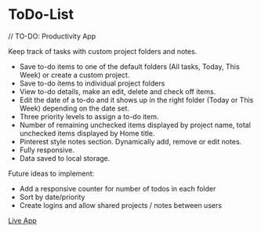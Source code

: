 # ToDo-List
// TO-DO: Productivity App

Keep track of tasks with custom project folders and notes.

- Save to-do items to one of the default folders (All tasks, Today, This Week) or create a custom project.
- Save to-do items to individual project folders
- View to-do details, make an edit, delete and check off items.
- Edit the date of a to-do and it shows up in the right folder (Today or This Week) depending on the date set. 
- Three priority levels to assign a to-do item.
- Number of remaining unchecked items displayed by project name, total unchecked items displayed by Home title.
- Pinterest style notes section. Dynamically add, remove or edit notes.
- Fully responsive.
- Data saved to local storage.

Future ideas to implement: 
- Add a responsive counter for number of todos in each folder
- Sort by date/priority 
- Create logins and allow shared projects / notes between users

[Live App](https://hampusbosson.github.io/ToDo-List/)
